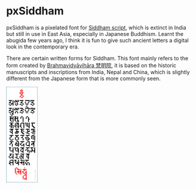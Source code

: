 # pxSiddham

pxSiddham is a pixelated font for [Siddham script](https://en.wikipedia.org/wiki/Siddha%E1%B9%83_script), which is extinct in India but still in use in East Asia, especially in Japanese Buddhism. Learnt the abugida few years ago, I think it is fun to give such ancient letters a digital look in the contemporary era.

There are certain written forms for Siddham. This font mainly refers to the form created by [Brahmavidyāvihāra 梵明院](https://www.brhvid.com/siddham), it is based on the historic manuscripts and inscriptions from India, Nepal and China, which is slightly different from the Japanese form that is more commonly seen.

<img src="https://github.com/samhui96/pxSiddham/blob/5d84f094f328981b2cd88c387e4452f08d140dfe/pxSiddham_preview.png" height="256px">
